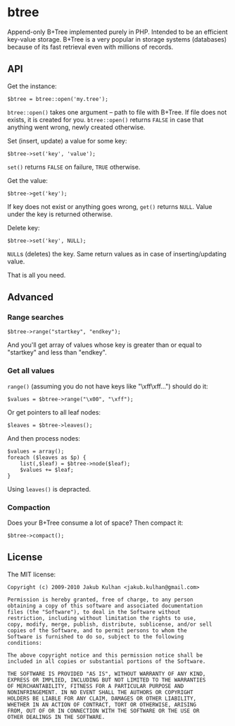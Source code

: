 # btree

Append-only B+Tree implemented purely in PHP. Intended to be an efficient key-value storage. B+Tree is a very popular in storage systems (databases) because of its fast retrieval even with millions of records.

## API

Get the instance:

    $btree = btree::open('my.tree');

`btree::open()` takes one argument – path to file with B+Tree. If file does not exists, it is created for you. `btree::open()` returns `FALSE` in case that anything went wrong, newly created otherwise.

Set (insert, update) a value for some key:

    $btree->set('key', 'value');

`set()` returns `FALSE` on failure, `TRUE` otherwise.

Get the value:

    $btree->get('key');

If key does not exist or anything goes wrong, `get()` returns `NULL`. Value under the key is returned otherwise.

Delete key:

    $btree->set('key', NULL);

`NULL`s (deletes) the key. Same return values as in case of inserting/updating value.

That is all you need.

## Advanced

### Range searches

    $btree->range("startkey", "endkey");

And you'll get array of values whose key is greater than or equal to "startkey" and less than "endkey".

### Get all values

`range()` (assuming you do not have keys like "\xff\xff...") should do it:

    $values = $btree->range("\x00", "\xff");

Or get pointers to all leaf nodes:

    $leaves = $btree->leaves();

And then process nodes:

    $values = array();
    foreach ($leaves as $p) {
        list(,$leaf) = $btree->node($leaf);
        $values += $leaf;
    }

Using `leaves()` is depracted.

### Compaction

Does your B+Tree consume a lot of space? Then compact it:

    $btree->compact();

## License

The MIT license:

    Copyright (c) 2009-2010 Jakub Kulhan <jakub.kulhan@gmail.com>

    Permission is hereby granted, free of charge, to any person
    obtaining a copy of this software and associated documentation
    files (the "Software"), to deal in the Software without
    restriction, including without limitation the rights to use,
    copy, modify, merge, publish, distribute, sublicense, and/or sell
    copies of the Software, and to permit persons to whom the
    Software is furnished to do so, subject to the following
    conditions:

    The above copyright notice and this permission notice shall be
    included in all copies or substantial portions of the Software.

    THE SOFTWARE IS PROVIDED "AS IS", WITHOUT WARRANTY OF ANY KIND,
    EXPRESS OR IMPLIED, INCLUDING BUT NOT LIMITED TO THE WARRANTIES
    OF MERCHANTABILITY, FITNESS FOR A PARTICULAR PURPOSE AND
    NONINFRINGEMENT. IN NO EVENT SHALL THE AUTHORS OR COPYRIGHT
    HOLDERS BE LIABLE FOR ANY CLAIM, DAMAGES OR OTHER LIABILITY,
    WHETHER IN AN ACTION OF CONTRACT, TORT OR OTHERWISE, ARISING
    FROM, OUT OF OR IN CONNECTION WITH THE SOFTWARE OR THE USE OR
    OTHER DEALINGS IN THE SOFTWARE.
